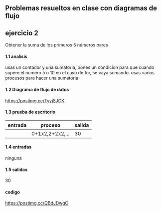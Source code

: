## Problemas resueltos en clase con diagramas de flujo
## ejercicio 2
Obtener la suma de los primeros 5 números pares
 #### 1.1 analisis 
usas un contador y una sumatoria, pones un condicion para que cuando supere el numero 5 o 10 en el caso de for, se vaya sumando.
usas varios procesos para hacer una sumatoria
#### 1.2 Diagrama de flujo de datos
https://postimg.cc/TyyjSJCK
#### 1.3 prueba de escritorio
|entrada|proceso|salida|
|------------|-------------|----------|
|            |     0+1x2,2+2x2,...        |    30     |

#### 1.4 entradas
ninguna
#### 1.5 salidas
30
#### codigo
https://postimg.cc/QBdJDwgC
